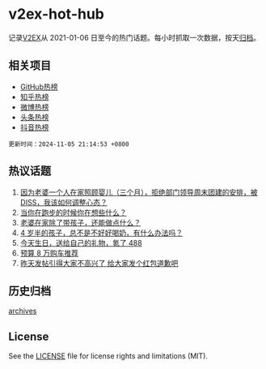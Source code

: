 # v2ex-hot-hub

 记录[V2EX](https://www.v2ex.com/)从 2021-01-06 日至今的热门话题。每小时抓取一次数据，按天[归档](archives)。
 
 ## 相关项目

- [GitHub热榜](https://github.com/it985/github-hot-hub)
- [知乎热榜](https://github.com/it985/zhihu-hot-hub)
- [微博热榜](https://github.com/it985/weibo-hot-hub)
- [头条热榜](https://github.com/it985/toutiao-hot-hub)
- [抖音热榜](https://github.com/it985/douyin-hot-hub)


 `更新时间：2024-11-05 21:14:53 +0800`

## 热议话题

1. [因为老婆一个人在家照顾婴儿（三个月），拒绝部门领导周末团建的安排，被 DISS，我该如何调整心态？](https://www.v2ex.com/t/1086793)
1. [当你在跑步的时候你在想些什么？](https://www.v2ex.com/t/1086668)
1. [老婆在家除了带孩子，还能做点什么？](https://www.v2ex.com/t/1086705)
1. [4 岁半的孩子，总不是不好好喝奶，有什么办法吗？](https://www.v2ex.com/t/1086611)
1. [今天生日，送给自己的礼物，氪了 488](https://www.v2ex.com/t/1086735)
1. [预算 8 万购车推荐](https://www.v2ex.com/t/1086706)
1. [昨天发帖引得大家不高兴了 给大家发个红包道歉吧](https://www.v2ex.com/t/1086784)

## 历史归档

[archives](archives)

## License

See the [LICENSE](LICENSE) file for license rights and limitations (MIT).
